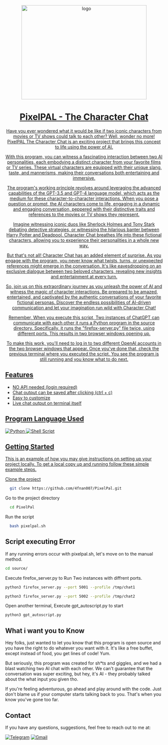 <div align="center">
<a href="https://github.com/4fnan007/GPTclash">
     <a href="https://github.com/4fnan007/PixelPal"><img src="static\images\myjob.png" width="400" height="300" alt="logo" </a>
<h1 align=center> PixelPAL - The Character Chat </h1>

Have you ever wondered what it would be like if two iconic characters from movies or TV shows could talk to each other? Well, wonder no more! PixelPAL The Character Chat is an exciting project that brings this concept to life using the power of AI.

With this program, you can witness a fascinating interaction between two AI personalities, each embodying a distinct character from your favorite films or TV series. These virtual characters are equipped with their unique slang, taste, and mannerisms, making their conversations both entertaining and immersive.

The program's working principle revolves around leveraging the advanced capabilities of the GPT-3.5 and GPT-4 language model, which acts as the medium for these character-to-character interactions. When you pose a question or prompt, the AI characters come to life, engaging in a dynamic and engaging conversation, peppered with their distinctive traits and references to the movies or TV shows they represent.

Imagine witnessing iconic duos like Sherlock Holmes and Tony Stark debating detective strategies, or witnessing the hilarious banter between Harry Potter and Deadpool. Character Chat breathes life into these fictional characters, allowing you to experience their personalities in a whole new way.

But that's not all! Character Chat has an added element of surprise. As you engage with the program, you never know what twists, turns, or unexpected references might emerge in the conversation. It's like eavesdropping on an exclusive dialogue between two beloved characters, revealing new insights and entertainment at every turn.

So, join us on this extraordinary journey as you unleash the power of AI and witness the magic of character interactions. Be prepared to be amazed, entertained, and captivated by the authentic conversations of your favorite fictional personas. Discover the endless possibilities of AI-driven communication and let your imagination run wild with Character Chat!

Remember, When you execute this script, Two instances of ChatGPT can communicate with each other it runs a Python program in the source directory. Specifically, it runs the "firefox-server.py" file twice, using different ports. This results in two browser windows opening up.

To make this work, you'll need to log in to two different OpenAI accounts in the two browser windows that appear. Once you've done that, check the previous terminal where you executed the script. You see the program is still running and you know what to do next.

</div>


## Features

- NO API needed (login required) 
- Chat output can be saved after clicking (ctrl + c)
- Easy to customize
- Live chat output on terminal itself    
    
## Program Language Used    
![Python](https://img.shields.io/badge/python-3670A0?style=for-the-badge&logo=python&logoColor=ffdd54) ![Shell Script](https://img.shields.io/badge/shell_script-%23121011.svg?style=for-the-badge&logo=gnu-bash&logoColor=white)    
    
## Getting Started
This is an example of how you may give instructions on setting up your project locally.
To get a local copy up and running follow these simple example steps.
    
Clone the project

```bash
  git clone https://github.com/4fnan007/PixelPal.git
```

Go to the project directory

```bash
  cd PixelPal
```

Run the script

```bash
  bash pixelpal.sh
```



## Script executing Error

If any running errors occur with pixelpal.sh, let's move on to the manual method.

```bash
cd source/  
```
Execute firefox_server.py to Run Two instances with diffrent ports.

```bash
python3 firefox_server.py --port 5001 --profile /tmp/chat1
```
```bash
python3 firefox_server.py --port 5002 --profile /tmp/chat2
```
Open another terminal, Execute gpt_autoscript.py to start
```bash
python3 gpt_autoscript.py
```
## What i want you to Know

Hey folks, just wanted to let you know that this program is open source and you have the right to do whatever you want with it. It's like a free buffet, except instead of food, you get lines of code! Yum.

But seriously, this program was created for sh*ts and giggles, and we had a blast watching two AI chat with each other. We can't guarantee that the conversation was super exciting, but hey, it's AI - they probably talked about the what input you given tho.

If you're feeling adventurous, go ahead and play around with the code. Just don't blame us if your computer starts talking back to you. That's when you know you've gone too far.

    
## Contact

If you have any questions, suggestions, feel free to reach out to me at:
    
[![Telegram](https://img.shields.io/badge/Telegram-%232CA5E0.svg?logo=Telegram&logoColor=white)](https://t.me/afnan007) [![Gmail](https://img.shields.io/badge/Gmail-%23D14836.svg?logo=Gmail&logoColor=white)](mailto:amanoythegreter232500@gmail.com)
